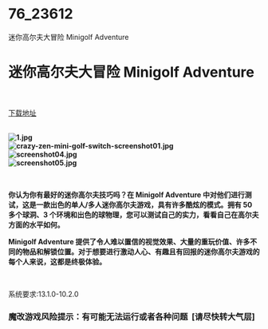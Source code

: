 # 76_23612
迷你高尔夫大冒险 Minigolf Adventure
# 迷你高尔夫大冒险 Minigolf Adventure
 <br/></br>
[下载地址](https://www.switch520.cc/article/23612 "下载地址")
<br/></br>

<p><strong><img title="1.jpg" src="https://www.switch520.cc/muke_img/2021_10_23_5a40a5c80e5b1.jpg" alt="1.jpg"></strong><br>
<strong><img title="crazy-zen-mini-golf-switch-screenshot01.jpg" src="https://www.switch520.cc/muke_img/2021_10_23_b972aa459776b.jpg" alt="crazy-zen-mini-golf-switch-screenshot01.jpg"></strong><br>
<strong><img title="screenshot04.jpg" src="https://www.switch520.cc/muke_img/2021_10_23_a485c2438981e.jpg" alt="screenshot04.jpg"></strong><br>
<strong><img title="screenshot05.jpg" src="https://www.switch520.cc/muke_img/2021_10_23_8a992799aebb8.jpg" alt="screenshot05.jpg">&nbsp;</strong></p>
<p>&nbsp;</p>
<p><strong>你认为你有最好的迷你高尔夫技巧吗？在 Minigolf Adventure 中对他们进行测试，这是一款出色的单人/多人迷你高尔夫游戏，具有许多酷炫的模式。拥有 50 多个球洞、3 个环境和出色的球物理，您可以测试自己的实力，看看自己在高尔夫方面的水平如何。</strong></p>
<p><strong>Minigolf Adventure 提供了令人难以置信的视觉效果、大量的重玩价值、许多不同的物品和解锁位置。对于想要进行激动人心、有趣且有回报的迷你高尔夫游戏的每个人来说，这都是终极体验。</strong></p>
<p>&nbsp;</p>
<p>系统要求:13.1.0-10.2.0</p>
<h3>魔改游戏风险提示：有可能无法运行或者各种问题 &nbsp;[请尽快转大气层]</h3>



